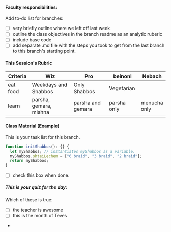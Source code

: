 #### Faculty responsibilities:

Add to-do list for branches:

- [ ] very briefly outline where we left off last week
- [ ] outline the class objectives in the branch readme as an analytic ruberic
- [ ] include base code
- [ ] add separate .md file with the steps you took to get from the last branch to this branch's starting point.

#### This Session's Rubric

| Criteria | Wiz                    | Pro               | beinoni     | Nebach            |
| -------- | ---------------------- | ----------------- | ----------- | ----------------- |
| eat food | Weekdays and Shabbos   | Only Shabbos      | Vegetarian  |                   |
| learn    | parsha, gemara, mishna | parsha and gemara | parsha only | menucha <br> only |

#### Class Material (Example)

This is your task list for this branch.

```javascript
function initShabbos(): {} {
  let myShabbos; // instantiates myShabbos as a variable.
  myShabbos.shteiLechem = ["6 braid", "3 braid", "2 braid"];
  return myShabbos;
}
```

- [ ] check this box when done.

<!-- <input type="text" id="name" name="name"/> -->

##### This is your quiz for the day:

Which of these is true:

- [ ] the teacher is awesome
- [ ] this is the month of Teves
-

